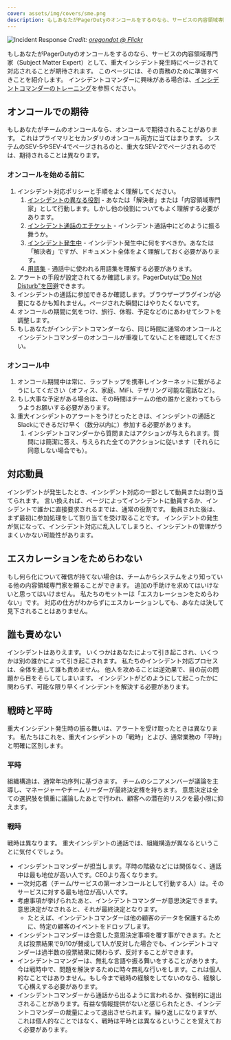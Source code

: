 ```yaml
---
cover: assets/img/covers/sme.png
description: もしあなたがPagerDutyのオンコールをするのなら、サービスの内容領域専門家（Subject Matter Expert）として、重大インシデント発生時にページされて対応されることが期待されます。このページには、その責務のために準備すべきことを紹介します。
---
```

![Incident Response](../assets/img/headers/incident_response.jpg)
*Credit: [oregondot @ Flickr](https://www.flickr.com/photos/oregondot/8743809853/in/album-72157633494644719/)*

もしあなたがPagerDutyのオンコールをするのなら、サービスの内容領域専門家（Subject Matter Expert）として、重大インシデント発生時にページされて対応されることが期待されます。
このページには、その責務のために準備すべきことを紹介します。
インシデントコマンダーに興味がある場合は、[インシデントコマンダーのトレーニング](/training/incident_commander.md)を参照ください。

## オンコールでの期待

もしあなたがチームのオンコールなら、オンコールで期待されることがあります。
これはプライマリとセカンダリのオンコール両方に当てはまります。
システムのSEV-5やSEV-4でページされるのと、重大なSEV-2でページされるのでは、期待されることは異なります。

### オンコールを始める前に

1. インシデント対応ポリシーと手順をよく理解してください。
    1. [インシデントの異なる役割](/before/different_roles.md) - あなたは「解決者」または「内容領域専門家」として行動します。しかし他の役割についてもよく理解する必要があります。
    1. [インシデント通話のエチケット](/before/call_etiquette.md) - インシデント通話中にどのように振る舞うか。
    1. [インシデント発生中](/during/during_an_incident.md) - インシデント発生中に何をすべきか。あなたは「解決者」ですが、ドキュメント全体をよく理解しておく必要があります。
    1. [用語集](/training/glossary.md) - 通話中に使われる用語集を理解する必要があります。
1. アラートの手段が設定されてるか確認します。PagerDutyは["Do Not Disturb"を回避](https://support.pagerduty.com/docs/notification-phone-numbers)できます。
1. インシデントの通話に参加できるか確認します。ブラウザープラグインが必要になるかも知れません。ページされた瞬間にはやりたくないです。
1. オンコールの期間に気をつけ、旅行、休暇、予定などのにあわせてシフトを調整します。
1. もしあなたがインシデントコマンダーなら、同じ時間に通常のオンコールとインシデントコマンダーのオンコールが重複してないことを確認してください。


### オンコール中

1. オンコール期間中は常に、ラップトップを携帯しインターネットに繋がるようにしてください（オフィス、家庭、MiFi、テザリング可能な電話など）。
1. もし大事な予定がある場合は、その時間はチームの他の誰かと変わってもらうようお願いする必要があります。
1. 重大インシデントのアラートをうけとったときは、インシデントの通話とSlackにできるだけ早く（数分以内に）参加する必要があります。
    1. インシデントコマンダーから質問またはアクションが与えられます。質問には簡潔に答え、与えられた全てのアクションに従います（それらに同意しない場合でも）。

## 対応動員

インシデントが発生したとき、インシデント対応の一部として動員または割り当てられます。
言い換えれば、ページによってインシデントに動員するか、インシデントで誰かに直接要求されるまでは、通常の役割です。
動員された後は、まず最初に参加処理をして割り当てを受け取ることです。
インシデントの発生が気になって、インシデント対応に乱入してしまうと、インシデントの管理がうまくいかない可能性があります。

## エスカレーションをためらわない

もし何ら化について確信が持てない場合は、チームからシステムをより知っている他の内容領域専門家を頼ることができます。
追加の手助けを求めてはいけないと思ってはいけません。
私たちのモットーは「エスカレーションをためらわない」です。
対応の仕方がわからずにエスカレーションしても、あなたは決して見下されることはありません。

## 誰も責めない

インシデントはありえます。
いくつかはあなたによって引き起こされ、いくつかは別の誰かによって引き起こされます。
私たちのインシデント対応プロセスは、全体を通して誰も責めません。
他人を攻めることは逆効果で、目の前の問題から目をそらしてしまいます。
インシデントがどのようにして起こったかに関わらず、可能な限り早くインシデントを解決する必要があります。

## 戦時と平時

重大インシデント発生時の振る舞いは、アラートを受け取ったときは異なります。
私たちはこれを、重大インシデントの「戦時」とよび、通常業務の「平時」と明確に区別します。

### 平時

組織構造は、通常年功序列に基づきます。
チームのシニアメンバーが議論を主導し、マネージャーやチームリーダーが最終決定権を持ちます。
意思決定は全ての選択肢を慎重に議論したあとで行われ、顧客への潜在的リスクを最小限に抑えます。

### 戦時

戦時は異なります。
重大インシデントの通話では、組織構造が異なるということに気付くでしょう。

* インシデントコマンダーが担当します。平時の階級などには関係なく、通話中は最も地位が高い人です。CEOより高くなります。
* 一次対応者（チーム/サービスの第一オンコールとして行動する人）は。そのサービスに対する最も地位が高い人です。
* 考慮事項が挙げられたあと、インシデントコマンダーが意思決定できます。意思決定がなされると、それが最終決定となります。
    * たとえば、インシデントコマンダーは他の顧客のデータを保護するために、特定の顧客のイベントをドロップします。
* インシデントコマンダーは合意した意思決定事項を覆す事ができます。たとえば投票結果で9/10が賛成して1人が反対した場合でも、インシデントコマンダーは過半数の投票結果に関わらず、反対することができます。
* インシデントコマンダーは、無礼な言語や振る舞いをすることがあります。今は戦時中で、問題を解決するために時々無礼な行いをします。これは個人的なことではありません。もし今まで戦時の経験をしてないのなら、経験して心構えする必要があります。
* インシデントコマンダーから通話から出るように言われるか、強制的に退出されることがあります。有益な情報提供がないと感じられたとき、インシデントコマンダーの裁量によって退出させられます。繰り返しになりますが、これは個人的なことではなく、戦時は平時とは異なるということを覚えておく必要があります。
